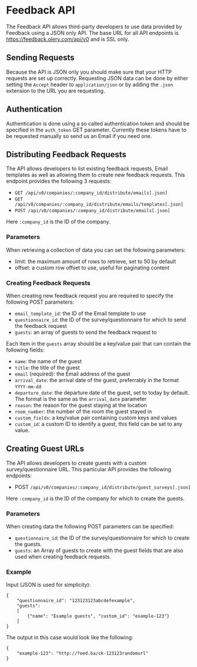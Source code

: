 # Feedback API

The Feedback API allows third-party developers to use data provided by
Feedback using a JSON only API. The base URL for all API endpoints is
https://feedback.olery.com/api/v0 and is SSL only.

## Sending Requests

Because the API is JSON only you should make sure that your HTTP requests are
set up correctly. Requesting JSON data can be done by either setting the
`Accept` header to `application/json` or by adding the `.json` extension to the
URL you are requesting.

## Authentication

Authentication is done using a so called authentication token and should be
specified in the `auth_token` GET parameter. Currently these tokens have to be
requested manually so send us an Email if you need one.

## Distributing Feedback Requests

The API allows developers to list existing feedback requests, Email templates
as well as allowing them to create new feedback requests. This endpoint
provides the following 3 requests:

* `GET /api/v0/companies/:company_id/distribute/emails[.json]`
* `GET /api/v0/companies/:company_id/distribute/emails/templates[.json]`
* `POST /api/v0/companies/:company_id/distribute/emails[.json]`

Here `:company_id` is the ID of the company.

### Parameters

When retrieving a collection of data you can set the following parameters:

* limit: the maximum amount of rows to retrieve, set to 50 by default
* offset: a custom row offset to use, useful for paginating content

### Creating Feedback Requests

When creating new feedback request you are required to specify the following
POST parameters:

* `email_template_id`: the ID of the Email template to use
* `questionnaire_id`: the ID of the survey/questionnaire for which to send the
  feedback request
* `guests`: an array of guests to send the feedback request to

Each item in the `guests` array should be a key/value pair that can contain the
following fields:

* `name`: the name of the guest
* `title`: the title of the guest
* `email` (required): the Email address of the guest
* `arrival_date`: the arrival date of the guest, preferrably in the format
  `YYYY-mm-dd`
* `departure_date`: the departure date of the guest, set to today by default.
  The format is the same as the `arrival_date` parameter
* `reason`: the reason for the guest staying at the location
* `room_number`: the number of the room the guest stayed in
* `custom_fields`: a key/value pair containing custom keys and values
* `custom_id`: a custom ID to identify a guest, this field can be set to any
  value.

## Creating Guest URLs

The API allows developers to create guests with a custom survey/questionnaire
URL. This particular API provides the following endpoints:

* POST `/api/v0/companies/:company_id/distribute/guest_surveys[.json]`

Here `:company_id` is the ID of the company for which to create the guests.

### Parameters

When creating data the following POST parameters can be specified:

* `questionnaire_id`: the ID of the survey/questionnaire for which to create
  the guests.
* `guests`: an Array of guests to create with the guest fields that are also
  used when creating feedback requests.

### Example

Input (JSON is used for simplicity):

    {
        "questionnaire_id": "123123123abcdefexample",
        "guests":
        [
            {"name": "Example guests", "custom_id": "example-123"}
        ]
    }

The output in this case would look like the following:

    {
        "example-123": "http://feed.ba/ck-123123randomurl"
    }
